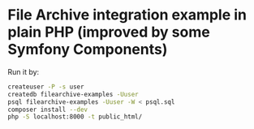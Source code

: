 File Archive integration example in plain PHP (improved by some Symfony Components)
=======================

Run it by:

```sh
createuser -P -s user
createdb filearchive-examples -Uuser
psql filearchive-examples -Uuser -W < psql.sql
composer install --dev
php -S localhost:8000 -t public_html/
```
